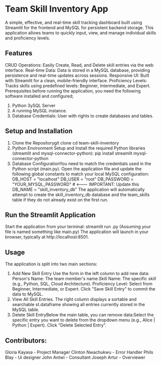 # Team Skill Inventory App
A simple, effective, and real-time skill tracking dashboard built using Streamlit for the frontend and MySQL for persistent backend storage. This application allows teams to quickly input, view, and manage individual skills and proficiency levels.

## Features
CRUD Operations:
Easily Create, Read, and Delete skill entries via the web interface.
Real-time Data: Data is stored in a MySQL database, providing persistence and real-time updates across sessions.
Responsive UI: Built with Streamlit for a clean, mobile-friendly interface.
Proficiency Levels: Tracks skills using predefined levels: Beginner, Intermediate, and Expert.
Prerequisites before running the application, you need the following software installed and configured;
1. Python 3ySQL Server
2. A running MySQL instance.
3. Database Credentials: User with rights to create databases and tables.
   
## Setup and Installation
1. Clone the Repositorygit clone <repository-url>
cd team-skill-inventory
6. Python Environment Setup and Install the required Python libraries (streamlit and mysql-connector-python): pip install streamlit mysql-connector-python
7. Database ConfigurationYou need to match the credentials used in the Python script (main.py). Open the application file and update the following global constants to match your local MySQL configuration:
  DB_HOST = "localhost"
  DB_USER = "root"
  DB_PASSWORD = "YOUR_MYSQL_PASSWORD" # <--- IMPORTANT: Update this
  DB_NAME = "skill_inventory_db" 
The application will automatically attempt to create the skill_inventory_db database and the team_skills table if they do not already exist on the first run.

## Run the Streamlit Application
Start the application from your terminal:
streamlit run <your-script-name>.py 
(Assuming your file is named something like main.py)
The application will launch in your browser, typically at http://localhost:8501.

## Usage
The application is split into two main sections:
1. Add New Skill Entry Use the form in the left column to add new data:
   Person's Name: The team member's name.Skill Name: The specific skill (e.g., Python, SQL, Cloud Architecture).
   Proficiency Level: Select from Beginner, Intermediate, or Expert. Click "Save Skill Entry" to commit the data to MySQL.
2. View All Skill Entries. The right column displays a sortable and searchable st.dataframe showing all entries currently stored in the MySQL table.
3. Delete Skill EntryBelow the main table, you can remove data:Select the specific entry you want to delete from the dropdown menu (e.g., Alice | Python | Expert).
      Click "Delete Selected Entry".

## Contributors:
Gloria Kayasa - Project Manager
Clinton Nwachukwu - Error Handler
Phils Blay - Ui designer
John Antwi - Consultant
Joseph Artur - Overviewer
